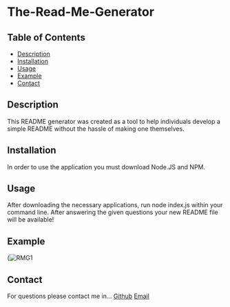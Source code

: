 # The-Read-Me-Generator

## Table of Contents
- [Description](#Description) 
- [Installation](#Installation)
- [Usage](#Usage)
- [Example](#Example)
- [Contact](#Contact)

## Description
This README generator was created as a tool to help individuals develop a simple README without the hassle of making one themselves.

## Installation
In order to use the application you must download Node.JS and NPM. 

## Usage
After downloading the necessary applications, run node index.js within your command line. After answering the given questions your new README file will be available!

## Example
(![RMG1](https://user-images.githubusercontent.com/107279321/179681058-d5b71ab0-dcb3-49a5-9a8e-e2ac43664ce4.gif)

## Contact
For questions please contact me in...
[Github](https://github.com/apark0819)
[Email](https://gmail.com/apark0819)
